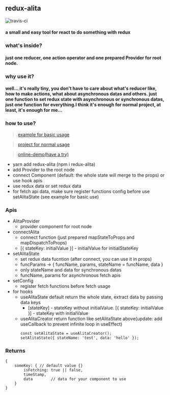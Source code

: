 ## redux-alita
![travis-ci](https://travis-ci.org/yezihaohao/redux-alita.svg?branch=master)

#### a small and easy tool for react to do something with redux

### what's inside?

#### just one reducer, one action operator and one prepared Provider for root node.

### why use it?

#### well... it's really tiny, you don't have to care about what's reducer like, how to make actions, what about asynchronous datas and others. just one function to set redux state with asynchronous or synchronous datas, just one function for everything.I think it's enough for normal project, at least, it's enough for me...

### how to use?

> [example for basic usage](https://github.com/yezihaohao/redux-alita/tree/master/story)

> [project for normal usage](https://github.com/yezihaohao/react-admin)

> [online-demo(have a try)](https://codesandbox.io/s/redux-alita-pmc0y)

- yarn add redux-alita (npm i redux-alita)
- add Provider to the root node
- connect Component (default: the whole state will merge to the props) or use hook apis
- use redux data or set redux data
- for fetch api data, make sure register functions config before use setAlitaState (see example for basic use)

### Apis

- AlitaProvider
    - provider component for root node
- connectAlita
    - connect function (just prepared mapStateToProps and mapDispatchToProps)
    - [{ stateKey: initialValue }] - initialValue for initialStateKey
- setAlitaState
    - set redux data fucntion (after connect, you can use it in props)
    - funcParams -> { funcName, params, stateName = funcName, data }
    - only stateName and data for synchronous datas
    - funcName, params for asynchronous fetch apis
- setConfig
    - register fetch functions before fetch usage
- for hooks
    - useAlitaState default return the whole state, extract data by passing data keys
        - [stateKey] - stateKey without initialValue. [{ stateKey: initialValue }] - stateKey with initialValue
    - useAlitaCreator return function like setAlitaState above(update: add useCallback to prevent infinite loop in useEffect)
        ```
        const setAlitaState = useAlitaCreator();
        setAlitaState({ stateName: 'test', data: 'hello' });
        ```

### Returns

```
{
    someKey: { // default value {}
        isFetching: true || false,
        timeStamp,
        data        // data for your component to use
    }
}
```
